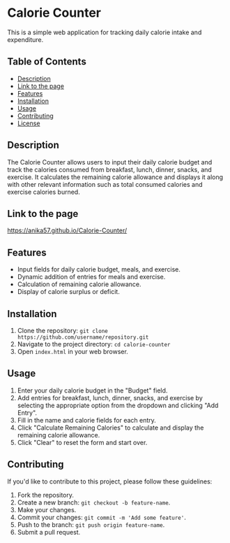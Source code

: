 
# Calorie Counter

This is a simple web application for tracking daily calorie intake and expenditure.

## Table of Contents

- [Description](#description)
- [Link to the page](#Link) 
- [Features](#features)
- [Installation](#installation)
- [Usage](#usage)
- [Contributing](#contributing)
- [License](#license)

## Description

The Calorie Counter allows users to input their daily calorie budget and track the calories consumed from breakfast, lunch, dinner, snacks, and exercise. It calculates the remaining calorie allowance and displays it along with other relevant information such as total consumed calories and exercise calories burned.

## Link to the page
https://anika57.github.io/Calorie-Counter/

## Features

- Input fields for daily calorie budget, meals, and exercise.
- Dynamic addition of entries for meals and exercise.
- Calculation of remaining calorie allowance.
- Display of calorie surplus or deficit.

## Installation

1. Clone the repository: `git clone https://github.com/username/repository.git`
2. Navigate to the project directory: `cd calorie-counter`
3. Open `index.html` in your web browser.

## Usage

1. Enter your daily calorie budget in the "Budget" field.
2. Add entries for breakfast, lunch, dinner, snacks, and exercise by selecting the appropriate option from the dropdown and clicking "Add Entry".
3. Fill in the name and calorie fields for each entry.
4. Click "Calculate Remaining Calories" to calculate and display the remaining calorie allowance.
5. Click "Clear" to reset the form and start over.

## Contributing

If you'd like to contribute to this project, please follow these guidelines:

1. Fork the repository.
2. Create a new branch: `git checkout -b feature-name`.
3. Make your changes.
4. Commit your changes: `git commit -m 'Add some feature'`.
5. Push to the branch: `git push origin feature-name`.
6. Submit a pull request.
